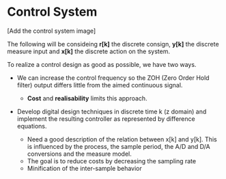 Control System
=================

[Add the control system image]

The following will be consideing **r[k]** the discrete consign, **y[k]** the discrete measure input and **x[k]** the discrete action on the system.

To realize a control design as good as possible, we have two ways.

* We can increase the control frequency so the ZOH (Zero Order Hold filter) output differs little from the aimed continuous signal.
  * **Cost** and **realisability** limits this approach.

* Develop digital design techniques in discrete time k (z domain) and implement the resulting controller as represented by difference equations.
  * Need a good description of the relation between x[k] and y[k]. This is influenced by the process, the sample period, the A/D and D/A conversions and the measure model.
  * The goal is to reduce costs by decreasing the sampling rate 
  * Minification of the inter-sample behavior
